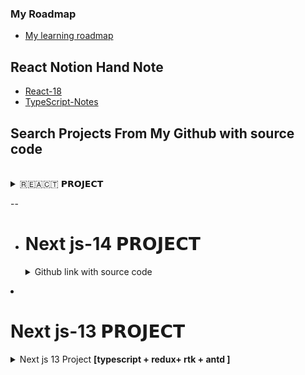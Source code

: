 ### My Roadmap 
- [My learning roadmap](https://docs.google.com/spreadsheets/d/1MBXwR8tweXomw-iDjiiWFAZovhVCEC7w_asXQzT0pYE/edit#gid=2003874262)

## React Notion Hand Note
- [React-18](https://www.notion.so/React-Note-2024-937311c869de4060b21fc37dd2120e33?pvs=4)
- [TypeScript-Notes](https://snapdragon-mambo-8cb.notion.site/TypeScript-ad7a23778eea4ba4bee18f944e8fb0c2)

## Search Projects From My Github with source code

</br>

<details>
  <summary>🇷‌🇪‌🇦‌🇨‌🇹‌       𝗣𝗥𝗢𝗝𝗘𝗖𝗧 </summary>

| Project Name 🌐 [Live-link ]                                           | Github_link + Level                                                                                                                  |Lavel + Description + Technology                                                                                               |
| ---------------------------------------------------------------------- | ------------------------------------------------------------------------------------------------------------------------------------ | ---------------------------------------------------------------------------------------------------------------------- |
| ⭐ [Smart Grade System ](https://smart-grade-vercel-three.vercel.app/) | **🔒-private**                                                                                                                       | **[Beginner]** Html to react component                                                                                 |
| ⭐ Tic Tac Toe                                                         | [🐞](https://github.com/bappasahabapi/tic-tac-toy-2024)                                                                              | **[MID]** Basic Tic Tac Toy game which is created by by following the official document of react dev.                  |
| ⭐ [Book Finder App](https://book-finder-app-one.vercel.app/)          | **🔒-private**                                                                                                                       | **[Beginner]** Implemented searching,filtering, sorting,favorite option using useState hook only                       |
| ⭐ [BD-Tour](https://bd-tour-7c15d.web.app/)                           | [Client](https://github.com/bappasahabapi/bd-tour-client) [server](https://github.com/bappasahabapi/bd-tour-server)                  | **[MID]** Firebase Google authentication, CRUD operation using MongoDB.Backend should be deployed heroku to vercel       |
| ⭐ [Iphone-BD](https://iphone-bd.web.app/)                             | [Client](https://github.com/bappasahabapi/iPhone-bd-client) [server](https://github.com/bappasahabapi/iPhone-bd-server)             | **[Advanced]** Firebase Google authentication, CRUD operation using MongoDB .Backend should be deployed heroku to vercel |
| ⭐ [Thakurgaon-Hospital](https://thakurgaon-hospital.web.app/)         | [Client](https://github.com/bappasahabapi/Thakurgaon-Healthcare)                                                                    | **[MID]** Firebase Google authentication, CRUD operation using MongoDB .Backend should be deployed heroku to vercel      |
| ⭐ [Thakurgaon-Portal](https://thakurgaon-portal.web.app/)             | [Client](https://github.com/bappasahabapi/Thakurgaon-Portal-UI) [server](https://github.com/bappasahabapi/Thakurgaon-Portal-Server) | **[MID]** Firebase Google authentication, hosted firebase for front-end, server is in Vercel                             |
| -                                                                      | -                                                                                                                                    | -                                                                                                                      |

</details>

-- 




- <h1>Next js-14 𝗣𝗥𝗢𝗝𝗘𝗖𝗧</h1>

    <details>
    <summary>Github link with source code</summary>

  - [Next js-14 Starer](https://github.com/bappasahabapi/react-vite-2024/tree/starter/Nextjs-14) 
  - [Next js-14 Basic Routing](https://github.com/bappasahabapi/react-vite-2024/tree/r7/7.0/Nextjs-14/basic-routing)
  - 🚇 Implemented Project is: [nextjs-14-documentation-app](https://github.com/bappasahabapi/nextjs-14-documentation-app)
  
    </details>

- <h1>Next js-13 𝗣𝗥𝗢𝗝𝗘𝗖𝗧</h1>

    <details>
    <summary>Next js 13 Project <b>[typescript + redux+ rtk + antd ]</b> </summary>

    -  [RMSTU-Frontend-13.4 app-base](https://github.com/bappasahabapi/rmstu-frontend)
    -  [next-js-13.4-pageRoute-app](https://github.com/bappasahabapi/next-js-13.4-pageRoute-app)
    -  [next-js-13.4-pagebase-NewsPortal](https://github.com/bappasahabapi/next-js-13.4-pagebase-NewsPortal)
    -  [next-js13-page-projects](https://github.com/bappasahabapi/next-js13-page-projects)


    </details>

    
